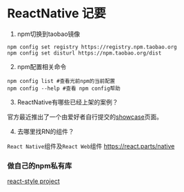 # ReactNative 记要
1. npm切换到taobao镜像

  ```shell
  npm config set registry https://registry.npm.taobao.org
  npm config set disturl https://npm.taobao.org/dist
  ```
2. npm配置相关命令
  
  ```shell
  npm config list #查看光前npm的当前配置
  npm config --help #查看 npm config帮助
  ```
3. ReactNative有哪些已经上架的案例？

  官方最近推出了一个由爱好者自行提交的[showcase](https://facebook.github.io/react-native/showcase.html)页面。

4. 去哪里找RN的组件？

  `React Native`组件及`React Web`组件 https://react.parts/native
  
### 做自己的npm私有库
[react-style project](https://github.com/js-next/react-style)
